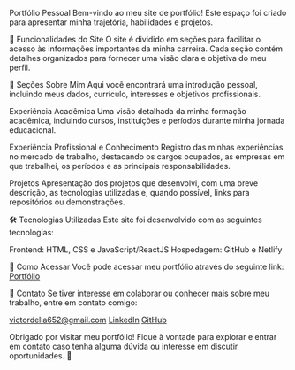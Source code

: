 Portfólio Pessoal
Bem-vindo ao meu site de portfólio! Este espaço foi criado para apresentar minha trajetória, habilidades e projetos.

🚀 Funcionalidades do Site
O site é dividido em seções para facilitar o acesso às informações importantes da minha carreira. Cada seção contém detalhes organizados para fornecer uma visão clara e objetiva do meu perfil.

🌟 Seções
Sobre Mim
Aqui você encontrará uma introdução pessoal, incluindo meus dados, currículo, interesses e objetivos profissionais.

Experiência Acadêmica
Uma visão detalhada da minha formação acadêmica, incluindo cursos, instituições e períodos durante minha jornada educacional.

Experiência Profissional e Conhecimento
Registro das minhas experiências no mercado de trabalho, destacando os cargos ocupados, as empresas em que trabalhei, os períodos e as principais responsabilidades.

Projetos
Apresentação dos projetos que desenvolvi, com uma breve descrição, as tecnologias utilizadas e, quando possível, links para repositórios ou demonstrações.

🛠️ Tecnologias Utilizadas
Este site foi desenvolvido com as seguintes tecnologias:

Frontend: HTML, CSS e JavaScript/ReactJS
Hospedagem: GitHub e Netlify

📂 Como Acessar
Você pode acessar meu portfólio através do seguinte link: [Portfólio](https://portfolio-victordella.netlify.app/)

🤝 Contato
Se tiver interesse em colaborar ou conhecer mais sobre meu trabalho, entre em contato comigo:

victordella652@gmail.com
[LinkedIn](https://www.linkedin.com/in/victor-della-croce-maltez-48711b187/)
[GitHub](https://github.com/dellacross)

Obrigado por visitar meu portfólio! Fique à vontade para explorar e entrar em contato caso tenha alguma dúvida ou interesse em discutir oportunidades. 🚀